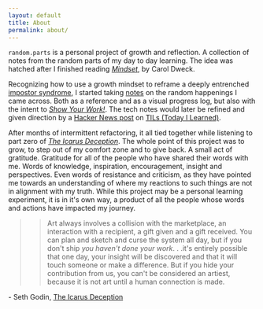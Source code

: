 ```yaml
---
layout: default
title: About
permalink: about/
---
```


`random.parts` is a personal project of growth and reflection. A collection of notes from the random parts of my day to day learning. The idea was hatched after I finished reading _[Mindset](https://www.overdrive.com/media/74637/mindset)_, by Carol Dweck.

Recognizing how to use a growth mindset to reframe a deeply entrenched [impostor syndrome](https://en.wikipedia.org/wiki/Impostor_syndrome), I started taking [notes](http://happenapps.com/#quiver "Quiver: The Programmer's Notebook") on the random happenings I came across. Both as a reference and as a visual progress log, but also with the intent to _[Show Your Work!](https://www.overdrive.com/media/1555257/show-your-work)_. The tech notes would later be refined and given direction by a [Hacker News post](<https://news.ycombinator.com/item?id=11068902>) on [TILs (Today I Learned)](<https://github.com/thoughtbot/til>).

After months of intermittent refactoring, it all tied together while listening to part zero of _[The Icarus Deception](https://www.overdrive.com/media/1046990/the-icarus-deception)_. The whole point of this project was to grow, to step out of my comfort zone and to give back. A small act of gratitude. Gratitude for all of the people who have shared their words with me. Words of knowledge, inspiration, encouragement, insight and perspectives. Even words of resistance and criticism, as they have pointed me towards an understanding of where my reactions to such things are not in alignment with my truth. While this project may be a personal learning experiment, it is in it's own way, a product of all the people whose words and actions have impacted my journey.

>> Art always involves a collision with the marketplace, an interaction with a recipient, a gift given and a gift received. You can plan and sketch and curse the system all day, but if you don't ship _you haven't done your work_. . .it's entirely possible that one day, your insight will be discovered and that it will touch someone or make a difference. But if you hide your contribution from us, you can't be considered an artiest, because it is not art until a human connection is made.

\- Seth Godin, [The Icarus Deception](https://www.overdrive.com/media/1046990/the-icarus-deception)